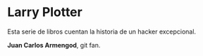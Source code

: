 # Larry Plotter

Esta serie de libros cuentan la historia de un hacker excepcional.

**Juan Carlos Armengod**, git fan.

